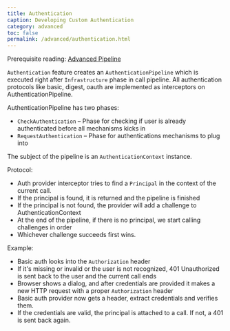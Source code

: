 ```yaml
---
title: Authentication
caption: Developing Custom Authentication
category: advanced
toc: false
permalink: /advanced/authentication.html
---
```


Prerequisite reading: [Advanced Pipeline](/advanced/pipeline.html)

`Authentication` feature creates an `AuthenticationPipeline` which is executed right after `Infrastructure` phase
in call pipeline. All authentication protocols like basic, digest, oauth are implemented as interceptors on AuthenticationPipeline.

AuthenticationPipeline has two phases:

* `CheckAuthentication` – Phase for checking if user is already authenticated before all mechanisms kicks in
* `RequestAuthentication` – Phase for authentications mechanisms to plug into

The subject of the pipeline is an `AuthenticationContext` instance.

Protocol:

* Auth provider interceptor tries to find a `Principal` in the context of the current call.
* If the principal is found, it is returned and the pipeline is finished
* If the principal is not found, the provider will add a challenge to AuthenticationContext
* At the end of the pipeline, if there is no principal, we start calling challenges in order
* Whichever challenge succeeds first wins. 

Example:

* Basic auth looks into the `Authorization` header 
* If it's missing or invalid or the user is not recognized, 401 Unauthorized is sent back to the user and the current call ends
* Browser shows a dialog, and after credentials are provided it makes a new HTTP request with a proper `Authorization` header
* Basic auth provider now gets a header, extract credentials and verifies them. 
* If the credentials are valid, the principal is attached to a call. If not, a 401 is sent back again.


